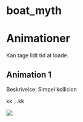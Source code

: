 # boat_myth



# Animationer
Kan tage lidt tid at loade.

## Animation 1
Beskrivelse: Simpel kollision

kk
...kk

![](article/figures/aniC1.gif)
